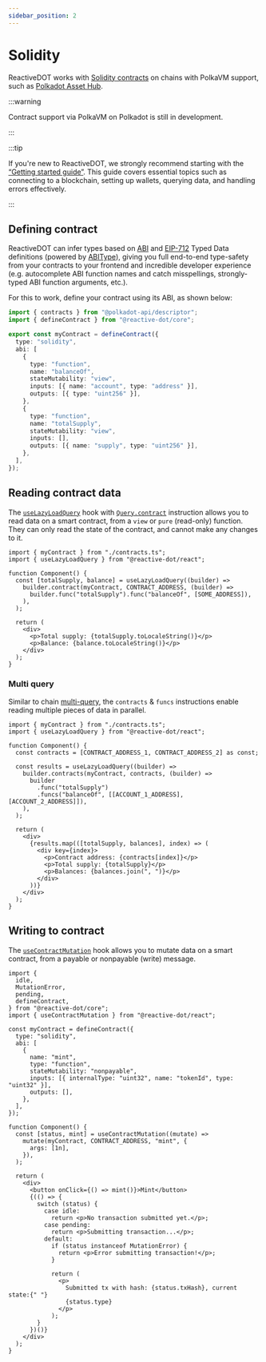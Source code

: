 ```yaml
---
sidebar_position: 2
---
```


# Solidity

ReactiveDOT works with [Solidity contracts](https://soliditylang.org/) on chains with PolkaVM support, such as [Polkadot Asset Hub](https://polkadot.com/platform/hub).

:::warning

Contract support via PolkaVM on Polkadot is still in development.

:::

:::tip

If you're new to ReactiveDOT, we strongly recommend starting with the [“Getting started guide”](/react/category/getting-started). This guide covers essential topics such as connecting to a blockchain, setting up wallets, querying data, and handling errors effectively.

:::

## Defining contract

ReactiveDOT can infer types based on [ABI](https://docs.soliditylang.org/en/v0.8.24/abi-spec.html#json) and [EIP-712](https://eips.ethereum.org/EIPS/eip-712) Typed Data definitions (powered by [ABIType](https://abitype.dev/)), giving you full end-to-end type-safety from your contracts to your frontend and incredible developer experience (e.g. autocomplete ABI function names and catch misspellings, strongly-typed ABI function arguments, etc.).

For this to work, define your contract using its ABI, as shown below:

```ts title="contracts.ts"
import { contracts } from "@polkadot-api/descriptor";
import { defineContract } from "@reactive-dot/core";

export const myContract = defineContract({
  type: "solidity",
  abi: [
    {
      type: "function",
      name: "balanceOf",
      stateMutability: "view",
      inputs: [{ name: "account", type: "address" }],
      outputs: [{ type: "uint256" }],
    },
    {
      type: "function",
      name: "totalSupply",
      stateMutability: "view",
      inputs: [],
      outputs: [{ name: "supply", type: "uint256" }],
    },
  ],
});
```

## Reading contract data

The [`useLazyLoadQuery`](/api/react/function/useLazyLoadQuery) hook with [`Query.contract`](/api/core/class/Query#contract) instruction allows you to read data on a smart contract, from a `view` or `pure` (read-only) function. They can only read the state of the contract, and cannot make any changes to it.

```tsx title="Component.tsx"
import { myContract } from "./contracts.ts";
import { useLazyLoadQuery } from "@reactive-dot/react";

function Component() {
  const [totalSupply, balance] = useLazyLoadQuery((builder) =>
    builder.contract(myContract, CONTRACT_ADDRESS, (builder) =>
      builder.func("totalSupply").func("balanceOf", [SOME_ADDRESS]),
    ),
  );

  return (
    <div>
      <p>Total supply: {totalSupply.toLocaleString()}</p>
      <p>Balance: {balance.toLocaleString()}</p>
    </div>
  );
}
```

### Multi query

Similar to chain [multi-query](/react/getting-started/query#fetching-multiple-data), the `contracts` & `funcs` instructions enable reading multiple pieces of data in parallel.

```tsx title="MultiQueryComponent.tsx"
import { myContract } from "./contracts.ts";
import { useLazyLoadQuery } from "@reactive-dot/react";

function Component() {
  const contracts = [CONTRACT_ADDRESS_1, CONTRACT_ADDRESS_2] as const;

  const results = useLazyLoadQuery((builder) =>
    builder.contracts(myContract, contracts, (builder) =>
      builder
        .func("totalSupply")
        .funcs("balanceOf", [[ACCOUNT_1_ADDRESS], [ACCOUNT_2_ADDRESS]]),
    ),
  );

  return (
    <div>
      {results.map(([totalSupply, balances], index) => (
        <div key={index}>
          <p>Contract address: {contracts[index]}</p>
          <p>Total supply: {totalSupply}</p>
          <p>Balances: {balances.join(", ")}</p>
        </div>
      ))}
    </div>
  );
}
```

## Writing to contract

The [`useContractMutation`](/api/react/function/useContractMutation) hook allows you to mutate data on a smart contract, from a payable or nonpayable (write) message.

```tsx title="WriteComponent.tsx"
import {
  idle,
  MutationError,
  pending,
  defineContract,
} from "@reactive-dot/core";
import { useContractMutation } from "@reactive-dot/react";

const myContract = defineContract({
  type: "solidity",
  abi: [
    {
      name: "mint",
      type: "function",
      stateMutability: "nonpayable",
      inputs: [{ internalType: "uint32", name: "tokenId", type: "uint32" }],
      outputs: [],
    },
  ],
});

function Component() {
  const [status, mint] = useContractMutation((mutate) =>
    mutate(myContract, CONTRACT_ADDRESS, "mint", {
      args: [1n],
    }),
  );

  return (
    <div>
      <button onClick={() => mint()}>Mint</button>
      {(() => {
        switch (status) {
          case idle:
            return <p>No transaction submitted yet.</p>;
          case pending:
            return <p>Submitting transaction...</p>;
          default:
            if (status instanceof MutationError) {
              return <p>Error submitting transaction!</p>;
            }

            return (
              <p>
                Submitted tx with hash: {status.txHash}, current state:{" "}
                {status.type}
              </p>
            );
        }
      })()}
    </div>
  );
}
```
